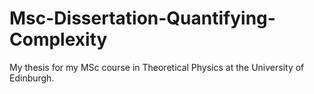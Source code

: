 # Msc-Dissertation-Quantifying-Complexity

My thesis for my MSc course in Theoretical Physics at the University of Edinburgh.
